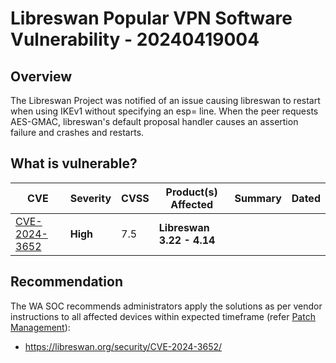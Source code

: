 # Libreswan Popular VPN Software Vulnerability - 20240419004

## Overview

The Libreswan Project was notified of an issue causing libreswan to restart when using IKEv1 without specifying an esp= line. When the peer requests AES-GMAC, libreswan's default proposal handler causes an assertion failure and crashes and restarts.

## What is vulnerable?

| CVE    | Severity     | CVSS | Product(s) Affected | Summary | Dated |
| ------ | ------------ | ---- | ------------------- | ------- | ----- |
| [CVE-2024-3652](https://nvd.nist.gov/vuln/detail/CVE-2024-3652) | **High** | 7.5  | **Libreswan 3.22 - 4.14** |         |       |

## Recommendation

The WA SOC recommends administrators apply the solutions as per vendor instructions to all affected devices within expected timeframe  (refer [Patch Management](../guidelines/patch-management.md)):

- https://libreswan.org/security/CVE-2024-3652/